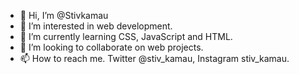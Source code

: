 - 👋 Hi, I’m @Stivkamau
- 👀 I’m interested in web development.
- 🌱 I’m currently learning CSS, JavaScript and HTML.
- 💞️ I’m looking to collaborate on web projects.
- 📫 How to reach me. Twitter @stiv_kamau, Instagram stiv_kamau. 

<!---
Stivkamau/Stivkamau is a ✨ special ✨ repository because its `README.md` (this file) appears on your GitHub profile.
You can click the Preview link to take a look at your changes.
--->

